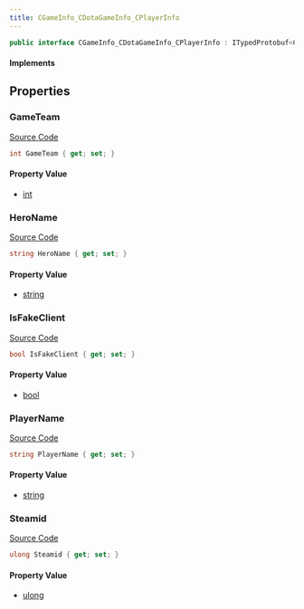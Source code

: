 ```yaml
---
title: CGameInfo_CDotaGameInfo_CPlayerInfo
---
```


```csharp
public interface CGameInfo_CDotaGameInfo_CPlayerInfo : ITypedProtobuf<CGameInfo_CDotaGameInfo_CPlayerInfo>, INativeHandle
```

#### Implements

## Properties

### GameTeam

[Source Code](https://github.com/swiftly-solution/swiftlys2/blob/beta/managed/src/SwiftlyS2.Generated/Protobufs/Interfaces/CGameInfo_CDotaGameInfo_CPlayerInfo.cs#L25)

```csharp
int GameTeam { get; set; }
```

#### Property Value

- [int](https://learn.microsoft.com/dotnet/api/system.int32)

### HeroName

[Source Code](https://github.com/swiftly-solution/swiftlys2/blob/beta/managed/src/SwiftlyS2.Generated/Protobufs/Interfaces/CGameInfo_CDotaGameInfo_CPlayerInfo.cs#L13)

```csharp
string HeroName { get; set; }
```

#### Property Value

- [string](https://learn.microsoft.com/dotnet/api/system.string)

### IsFakeClient

[Source Code](https://github.com/swiftly-solution/swiftlys2/blob/beta/managed/src/SwiftlyS2.Generated/Protobufs/Interfaces/CGameInfo_CDotaGameInfo_CPlayerInfo.cs#L19)

```csharp
bool IsFakeClient { get; set; }
```

#### Property Value

- [bool](https://learn.microsoft.com/dotnet/api/system.boolean)

### PlayerName

[Source Code](https://github.com/swiftly-solution/swiftlys2/blob/beta/managed/src/SwiftlyS2.Generated/Protobufs/Interfaces/CGameInfo_CDotaGameInfo_CPlayerInfo.cs#L16)

```csharp
string PlayerName { get; set; }
```

#### Property Value

- [string](https://learn.microsoft.com/dotnet/api/system.string)

### Steamid

[Source Code](https://github.com/swiftly-solution/swiftlys2/blob/beta/managed/src/SwiftlyS2.Generated/Protobufs/Interfaces/CGameInfo_CDotaGameInfo_CPlayerInfo.cs#L22)

```csharp
ulong Steamid { get; set; }
```

#### Property Value

- [ulong](https://learn.microsoft.com/dotnet/api/system.uint64)

